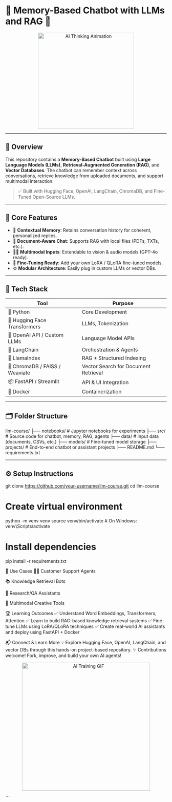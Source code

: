 # 🤖 Memory-Based Chatbot with LLMs and RAG 🚀

<p align="center">
  <img src="https://media.giphy.com/media/v1.Y2lkPTc5MGI3NjExZzJkZGR1eXc4amk5cWl5bnpxNG1wczA3emZib2U2Y2t3aDVycHNqaiZlcD12MV9naWZzX3NlYXJjaCZjdD1n/tXL4FHPSnVJ0A/giphy.gif" width="300" alt="AI Thinking Animation">
</p>

---

## 📌 Overview

This repository contains a **Memory-Based Chatbot** built using **Large Language Models (LLMs)**, **Retrieval-Augmented Generation (RAG)**, and **Vector Databases**. The chatbot can remember context across conversations, retrieve knowledge from uploaded documents, and support multimodal interaction.

> ✅ Built with Hugging Face, OpenAI, LangChain, ChromaDB, and Fine-Tuned Open-Source LLMs.

---

## 🧠 Core Features

- 💬 **Contextual Memory**: Retains conversation history for coherent, personalized replies.
- 📂 **Document-Aware Chat**: Supports RAG with local files (PDFs, TXTs, etc.).
- 🧑‍🎨 **Multimodal Inputs**: Extendable to vision & audio models (GPT-4o ready).
- 🧠 **Fine-Tuning Ready**: Add your own LoRA / QLoRA fine-tuned models.
- ⚙️ **Modular Architecture**: Easily plug in custom LLMs or vector DBs.

---

## 🧰 Tech Stack

| Tool | Purpose |
|------|---------|
| 🐍 Python | Core Development |
| 🤗 Hugging Face Transformers | LLMs, Tokenization |
| 🔌 OpenAI API / Custom LLMs | Language Model APIs |
| 🧠 LangChain | Orchestration & Agents |
| 🧾 LlamaIndex | RAG + Structured Indexing |
| 🔎 ChromaDB / FAISS / Weaviate | Vector Search for Document Retrieval |
| 📦 FastAPI / Streamlit | API & UI Integration |
| 🐳 Docker | Containerization |

---

## 🗂️ Folder Structure

llm-course/
├── notebooks/ # Jupyter notebooks for experiments
├── src/ # Source code for chatbot, memory, RAG, agents
├── data/ # Input data (documents, CSVs, etc.)
├── models/ # Fine-tuned model storage
├── projects/ # End-to-end chatbot or assistant projects
├── README.md
└── requirements.txt


---

## ⚙️ Setup Instructions

git clone https://github.com/your-username/llm-course.git
cd llm-course

# Create virtual environment
python -m venv venv
source venv/bin/activate  # On Windows: venv\Scripts\activate

# Install dependencies
pip install -r requirements.txt

🎯 Use Cases
🧑‍💼 Customer Support Agents

📚 Knowledge Retrieval Bots

🧪 Research/QA Assistants

🎨 Multimodal Creative Tools

🏆 Learning Outcomes
✅ Understand Word Embeddings, Transformers, Attention
✅ Learn to build RAG-based knowledge retrieval systems
✅ Fine-tune LLMs using LoRA/QLoRA techniques
✅ Create real-world AI assistants and deploy using FastAPI + Docker

📬 Connect & Learn More
💡 Explore Hugging Face, OpenAI, LangChain, and vector DBs through this hands-on project-based repository.
✨ Contributions welcome! Fork, improve, and build your own AI agents!

<p align="center"> <img src="https://media.giphy.com/media/3o7abldj0b3rxrZUxW/giphy.gif" width="400" alt="AI Training GIF"> </p> ```




